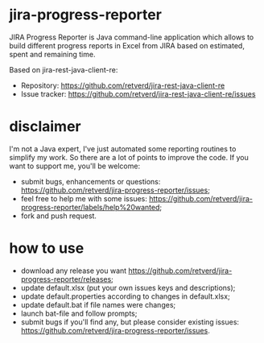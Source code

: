 # jira-progress-reporter
JIRA Progress Reporter is Java command-line application which allows to build different progress reports in Excel from JIRA based on estimated, spent and remaining time.

Based on jira-rest-java-client-re:
* Repository: https://github.com/retverd/jira-rest-java-client-re
* Issue tracker: https://github.com/retverd/jira-rest-java-client-re/issues

# disclaimer
I'm not a Java expert, I've just automated some reporting routines to simplify my work. So there are a lot of points to improve the code. If you want to support me, you'll be welcome:
* submit bugs, enhancements or questions: https://github.com/retverd/jira-progress-reporter/issues;
* feel free to help me with some issues: https://github.com/retverd/jira-progress-reporter/labels/help%20wanted;
* fork and push request.

# how to use
* download any release you want https://github.com/retverd/jira-progress-reporter/releases;
* update default.xlsx (put your own issues keys and descriptions);
* update default.properties according to changes in default.xlsx;
* update default.bat if file names were changes;
* launch bat-file and follow prompts;
* submit bugs if you'll find any, but please consider existing issues: https://github.com/retverd/jira-progress-reporter/issues.